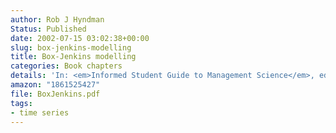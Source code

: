 ```yaml
---
author: Rob J Hyndman
Status: Published
date: 2002-07-15 03:02:38+00:00
slug: box-jenkins-modelling
title: Box-Jenkins modelling
categories: Book chapters
details: 'In: <em>Informed Student Guide to Management Science</em>, ed., Hans Daellenbach and Robert Flood, Thomson: London'
amazon: "1861525427"
file: BoxJenkins.pdf
tags:
- time series
---
```


